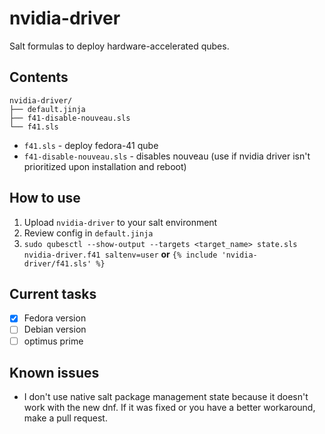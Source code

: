 # nvidia-driver
Salt formulas to deploy hardware-accelerated qubes.

## Contents

```
nvidia-driver/                                                                  
├── default.jinja                                                                    
├── f41-disable-nouveau.sls                                                          
└── f41.sls
```

- `f41.sls` - deploy fedora-41 qube
- `f41-disable-nouveau.sls` - disables nouveau (use if nvidia driver isn't prioritized upon installation and reboot)

## How to use

1. Upload `nvidia-driver` to your salt environment
2. Review config in `default.jinja`
3. `sudo qubesctl --show-output --targets <target_name> state.sls nvidia-driver.f41 saltenv=user` **or** `{% include 'nvidia-driver/f41.sls' %}`

## Current tasks

- [x] Fedora version
- [ ] Debian version
- [ ] optimus prime

## Known issues

- I don't use native salt package management state because it doesn't work with the new dnf. If it was fixed or you have a better workaround, make a pull request.
